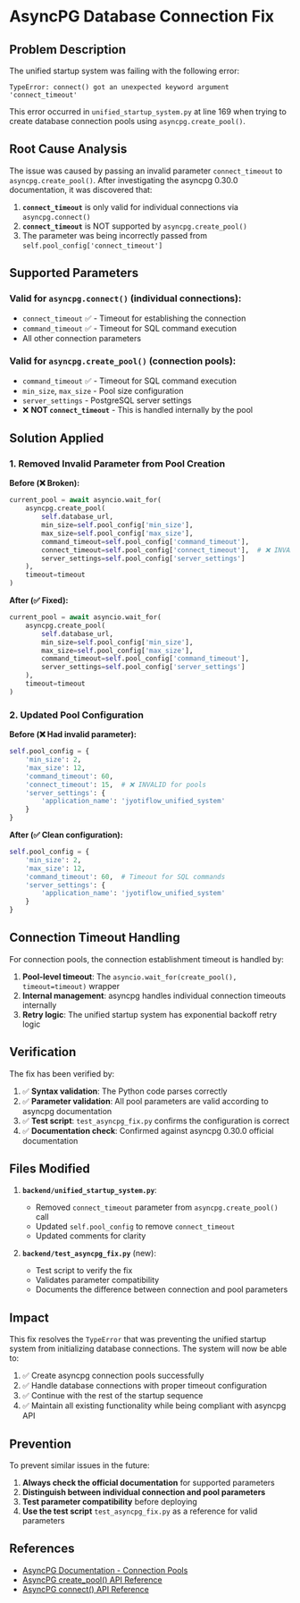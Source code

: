 # AsyncPG Database Connection Fix

## Problem Description

The unified startup system was failing with the following error:
```
TypeError: connect() got an unexpected keyword argument 'connect_timeout'
```

This error occurred in `unified_startup_system.py` at line 169 when trying to create database connection pools using `asyncpg.create_pool()`.

## Root Cause Analysis

The issue was caused by passing an invalid parameter `connect_timeout` to `asyncpg.create_pool()`. After investigating the asyncpg 0.30.0 documentation, it was discovered that:

1. **`connect_timeout`** is only valid for individual connections via `asyncpg.connect()`
2. **`connect_timeout`** is NOT supported by `asyncpg.create_pool()`
3. The parameter was being incorrectly passed from `self.pool_config['connect_timeout']`

## Supported Parameters

### Valid for `asyncpg.connect()` (individual connections):
- `connect_timeout` ✅ - Timeout for establishing the connection
- `command_timeout` ✅ - Timeout for SQL command execution
- All other connection parameters

### Valid for `asyncpg.create_pool()` (connection pools):
- `command_timeout` ✅ - Timeout for SQL command execution
- `min_size`, `max_size` - Pool size configuration
- `server_settings` - PostgreSQL server settings
- ❌ **NOT `connect_timeout`** - This is handled internally by the pool

## Solution Applied

### 1. Removed Invalid Parameter from Pool Creation

**Before (❌ Broken):**
```python
current_pool = await asyncio.wait_for(
    asyncpg.create_pool(
        self.database_url,
        min_size=self.pool_config['min_size'],
        max_size=self.pool_config['max_size'],
        command_timeout=self.pool_config['command_timeout'],
        connect_timeout=self.pool_config['connect_timeout'],  # ❌ INVALID
        server_settings=self.pool_config['server_settings']
    ),
    timeout=timeout
)
```

**After (✅ Fixed):**
```python
current_pool = await asyncio.wait_for(
    asyncpg.create_pool(
        self.database_url,
        min_size=self.pool_config['min_size'],
        max_size=self.pool_config['max_size'],
        command_timeout=self.pool_config['command_timeout'],
        server_settings=self.pool_config['server_settings']
    ),
    timeout=timeout
)
```

### 2. Updated Pool Configuration

**Before (❌ Had invalid parameter):**
```python
self.pool_config = {
    'min_size': 2,
    'max_size': 12,
    'command_timeout': 60,
    'connect_timeout': 15,  # ❌ INVALID for pools
    'server_settings': {
        'application_name': 'jyotiflow_unified_system'
    }
}
```

**After (✅ Clean configuration):**
```python
self.pool_config = {
    'min_size': 2,
    'max_size': 12,
    'command_timeout': 60,  # Timeout for SQL commands
    'server_settings': {
        'application_name': 'jyotiflow_unified_system'
    }
}
```

## Connection Timeout Handling

For connection pools, the connection establishment timeout is handled by:

1. **Pool-level timeout**: The `asyncio.wait_for(create_pool(), timeout=timeout)` wrapper
2. **Internal management**: asyncpg handles individual connection timeouts internally
3. **Retry logic**: The unified startup system has exponential backoff retry logic

## Verification

The fix has been verified by:

1. ✅ **Syntax validation**: The Python code parses correctly
2. ✅ **Parameter validation**: All pool parameters are valid according to asyncpg documentation
3. ✅ **Test script**: `test_asyncpg_fix.py` confirms the configuration is correct
4. ✅ **Documentation check**: Confirmed against asyncpg 0.30.0 official documentation

## Files Modified

1. **`backend/unified_startup_system.py`**:
   - Removed `connect_timeout` parameter from `asyncpg.create_pool()` call
   - Updated `self.pool_config` to remove `connect_timeout`
   - Updated comments for clarity

2. **`backend/test_asyncpg_fix.py`** (new):
   - Test script to verify the fix
   - Validates parameter compatibility
   - Documents the difference between connection and pool parameters

## Impact

This fix resolves the `TypeError` that was preventing the unified startup system from initializing database connections. The system will now be able to:

1. ✅ Create asyncpg connection pools successfully
2. ✅ Handle database connections with proper timeout configuration
3. ✅ Continue with the rest of the startup sequence
4. ✅ Maintain all existing functionality while being compliant with asyncpg API

## Prevention

To prevent similar issues in the future:

1. **Always check the official documentation** for supported parameters
2. **Distinguish between individual connection and pool parameters**
3. **Test parameter compatibility** before deploying
4. **Use the test script** `test_asyncpg_fix.py` as a reference for valid parameters

## References

- [AsyncPG Documentation - Connection Pools](https://magicstack.github.io/asyncpg/current/api/index.html#connection-pools)
- [AsyncPG create_pool() API Reference](https://magicstack.github.io/asyncpg/current/api/index.html#asyncpg.create_pool)
- [AsyncPG connect() API Reference](https://magicstack.github.io/asyncpg/current/api/index.html#asyncpg.connect)